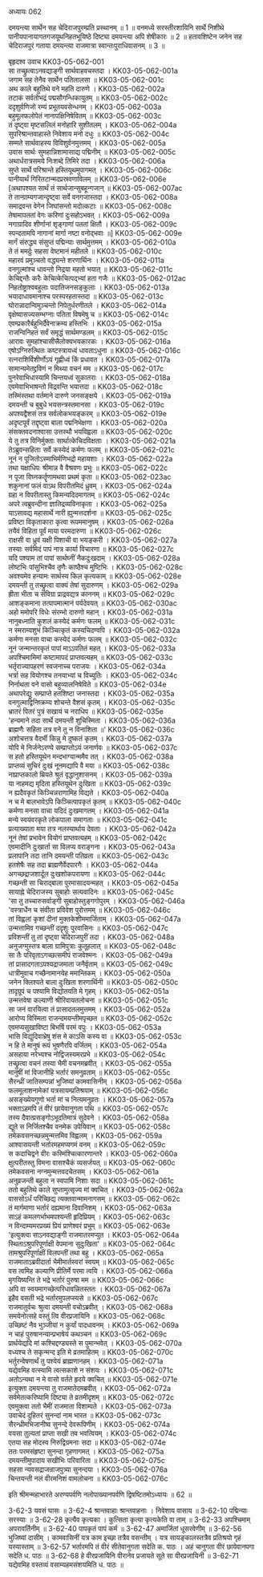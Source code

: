 अध्यायः 062

दमयन्त्या सार्थेन सह चेदिराजपुरम्प्रति प्रस्थानम् ॥ 1 ॥ वनमध्ये सरस्तीरशायिनि सार्थे निशीथे पानीयपानायागतगजयूथनिहतभूयिष्ठे दिष्ट्या दमयन्त्या अपि शेषीकारः ॥ 2 ॥ हतावशिष्टेन जनेन सह चेदिराजपुरं गताया दमयन्त्या राजमात्रा स्वान्तःपुराधिवासनम् ॥ 3 ॥

बृहृदश्व उवाच 	KK03-05-062-001  
सा तच्छ्रुत्वाऽनवद्याङ्गी सार्थवाहवचस्तदा ।	KK03-05-062-001a  
जगाम सह तेनैव सार्थेन पतिलालसा ॥	KK03-05-062-001c  
अथ काले बहुतिथे वने महति दारुणे ।	KK03-05-062-002a  
तटाकं सर्वतोभद्रं पद्मसौगन्धिकायुतम् ॥	KK03-05-062-002c  
ददृशुर्वणिजो रम्यं प्रभूतयवसेन्धनम् ।	KK03-05-062-003a  
बहुमूलफलोपेतं नानापक्षिनिषेवितम् ॥	KK03-05-062-003c  
तं दृष्ट्वा मृष्टसलिलं मनोहारि सुशीतलम् ।	KK03-05-062-004a  
सुपरिश्रान्तवाहास्ते निवेशाय मनो दधुः ॥	KK03-05-062-004c  
सम्मते सार्थवाहस्य विविशुर्वनमुत्तमम् ।	KK03-05-062-005a  
उवास सार्थः सुमहान्निशामासाद्य पद्मिनीम् ॥	KK03-05-062-005c  
अथार्धरात्रसमये निःशब्दे तिमिरे तदा ।	KK03-05-062-006a  
सुप्ते सार्थे परिश्रान्ते हस्तियूथमुपागमत् ।	KK03-05-062-006c  
पानीयार्थं गिरितटान्मदप्रस्रवणाविलम् ॥	KK03-05-062-006e  
[अथापश्यत सार्थं तं सार्थजान्सुबहून्गजान् ॥	KK03-05-062-007ac  
ते तान्ग्राम्यगजान्दृष्ट्वा सर्वे वनगजास्तदा ।	KK03-05-062-008a  
समाद्रवन्त वेगेन जिघांसन्तो मदोत्कटाः ॥	KK03-05-062-008c  
तेषामापततां वेगः करिणां दुःसहोऽभवत् ।	KK03-05-062-009a  
नगाग्रादिव शीर्णानां शृङ्गाणां पततां क्षितौ ।	KK03-05-062-009c  
स्पन्दतामपि नागानां मार्गा नष्टा वनोद्भवाः ॥]	KK03-05-062-009e  
मार्गं संरुद्ध्य संसुप्तं पद्मिन्याः सार्थमुत्तमम् ।	KK03-05-062-010a  
ते तं ममर्दुः सहसा वेष्टमानं महीतले ॥	KK03-05-062-010c  
महारवं प्रमुञ्चतो वद्ध्यन्ते शरणार्थिनः ।	KK03-05-062-011a  
वनगुल्मांश्च धावन्तो निद्रया महतो भयात् ॥	KK03-05-062-011c  
केचिद्दन्तैः करैः केचित्केचित्पद्भ्यां हता गजैः ॥	KK03-05-062-012ac  
निहतोष्ट्राश्वबहुलाः पदातिजनसङ्कुलाः ।	KK03-05-062-013a  
भयादाधावमानाश्च परस्परहतास्तदा ॥	KK03-05-062-013c  
घोरान्नादान्विमुञ्चन्तो निपेतुर्धरणीतले ।	KK03-05-062-014a  
वृक्षेष्वासज्यसम्भग्नाः पतिता विषमेषु च ॥	KK03-05-062-014c  
एवम्प्रकारैर्बहुभिर्दैवेनाक्रम्य हस्तिभिः ।	KK03-05-062-015a  
राजन्विनिहतं सर्वं समृद्धं सार्थमण्डलम् ॥	KK03-05-062-015c  
आरावः सुमहांश्चासीत्त्रैलोक्यभयकारकः ।	KK03-05-062-016a  
एषोऽग्निरुत्थितः कष्टस्त्रायध्वं धावताऽधुना ॥	KK03-05-062-016c  
रत्नराशिर्विशीर्णोऽयं गृह्णीध्वं किं प्रधावत ।	KK03-05-062-017a  
सामान्यमेतद्द्रविणं न मिथ्या वचनं मम ॥	KK03-05-062-017c  
पुनरेवाभिधास्यामि चिन्तयध्वं सुकातराः ।	KK03-05-062-018a  
एवमेवाभिभाषन्तो विद्रवन्ति भयात्तदा ॥	KK03-05-062-018c  
तस्मिंस्तथा वर्तमाने दारुणे जनसङ्क्षये ।	KK03-05-062-019a  
दमयन्ती च बुबुधे भयसन्त्रस्तमानसा ।	KK03-05-062-019c  
अपश्यद्वैशसं तत्र सर्वलोकभयङ्करम् ॥	KK03-05-062-019e  
अदृष्टपूर्वं तद्दृष्ट्वा बाला पद्मनिभेक्षणा ।	KK03-05-062-020a  
संसक्तवदनाश्वासा उत्तस्थौ भयविह्वला ॥	KK03-05-062-020c  
ये तु तत्र विनिर्मुक्ताः सार्थात्केचिदविक्षताः ।	KK03-05-062-021a  
तेऽब्रुवन्सहिताः सर्वे कस्येदं कर्मणः फलम् ॥	KK03-05-062-021c  
नूनं न पूजितोऽस्माभिर्मणिभद्रो महायशाः ।	KK03-05-062-022a  
तथा यक्षाधिपः श्रीमान्न वै वैश्रवणः प्रभुः ॥	KK03-05-062-022c  
न पूजा विघ्नकर्तॄणामथवा प्रथमं कृता ॥	KK03-05-062-023ac  
शकुनानां फलं वाऽथ विपरीतमिदं ध्रुवम् ।	KK03-05-062-024a  
ग्रहा न विपरीतास्तु किमन्यदिदमागतम् ॥	KK03-05-062-024c  
अपरे त्वब्रुवन्दीना ज्ञातिद्रव्यविनाकृता ।	KK03-05-062-025a  
याऽसावद्य महासार्थे नारी ह्युन्मत्तदर्शना ॥	KK03-05-062-025c  
प्रविष्टा विकृताकारा कृत्वा रूपममानुषम् ।	KK03-05-062-026a  
तयैवं विहिता पूर्वं माया परमदारुणा ॥	KK03-05-062-026c  
राक्षसी वा ध्रुवं यक्षी पिशाची वा भयङ्करी ।	KK03-05-062-027a  
तस्याः सर्वमिदं पापं नात्र कार्या विचारणा ॥	KK03-05-062-027c  
यदि पश्याम तां पापां सार्थघ्नीं नैकदुःखदाम् ।	KK03-05-062-028a  
लोष्टभिः पांसुभिश्चैव तृणैः काष्ठैश्च मुष्टिभिः ।	KK03-05-062-028c  
अवश्यमेव हन्यामः सार्थस्य किल कृत्यकाम् ॥	KK03-05-062-028e  
दमयन्ती तु तच्छ्रुत्वा वाक्यं तेषां सुदारुणम् ।	KK03-05-062-029a  
ह्रीता भीता च संविग्रा प्राद्रवद्यत्र काननम् ॥	KK03-05-062-029c  
आशङ्कमाना तत्पापमात्मानं पर्यदेवयत् ॥	KK03-05-062-030ac  
अहो ममोपरि विधेः संरम्भो दारुणो महान् ।	KK03-05-062-031a  
नानुबध्नाति कुशलं कस्येदं कर्मणः फलम् ॥	KK03-05-062-031c  
न स्मराम्यशुभं किञ्चित्कृतं कस्यचिदण्वपि ।	KK03-05-062-032a  
कर्मणा मनसा वाचा कस्येदं कर्मणः फलम् ॥	KK03-05-062-032c  
नूनं जन्मान्तरकृतं पापां माऽऽपतितं महत् ।	KK03-05-062-033a  
अपश्चिमामिमां कष्टामापदं प्राप्तवत्यहम् ॥	KK03-05-062-033c  
भर्तृराज्यापहरणं स्वजनाच्च पराजयः ।	KK03-05-062-034a  
भर्त्रा सह वियोगश्च तनयाभ्यां च विच्युतिः ।	KK03-05-062-034c  
निर्नाथता वने वासो बहुव्यालनिषेविते ॥	KK03-05-062-034e  
अथापरेद्युः सम्प्राप्ते हतशिष्टा जनास्तदा ।	KK03-05-062-035a  
वनगुल्माद्विनिष्क्रम्य शोचन्ते वैशसं कृतम् ।	KK03-05-062-035c  
भ्रातरं पितरं पुत्रं सखायं च नराधिप ॥	KK03-05-062-035e  
\'हन्यमाने तदा सार्थे दमयन्ती शुचिस्मिता ।	KK03-05-062-036a  
ब्राह्मणैः सहिता तत्र वने तु न विनाशिता ॥\'	KK03-05-062-036c  
अशोचत्तत्र वैदर्भी किन्नु मे दुष्कतं कृतम् ।	KK03-05-062-037a  
योपि मे निर्जनेऽरण्ये सम्प्राप्तोऽयं जनार्णवः ॥	KK03-05-062-037c  
स हतो हस्तियूथेन मन्दभाग्यान्ममैव तत् ।	KK03-05-062-038a  
प्राप्तव्यं सुचिरं दुःखं नूनमद्यापि वै मया ॥	KK03-05-062-038c  
नाप्राप्तकालो म्रियते श्रुतं वृद्धानुशासनम् ।	KK03-05-062-039a  
या नाहमद्य मृदिता हस्तियूथेन दुःखिता ॥	KK03-05-062-039c  
न ह्यदैवकृतं किञ्चिन्नराणामिह विद्यते ।	KK03-05-062-040a  
न च मे बालभावेऽपि किञ्चित्पापकृतं कृतम् ॥	KK03-05-062-040c  
कर्मणा मनसा वाचा यदिदं दुःखमागतम् ।	KK03-05-062-041a  
मन्ये स्वयंवरकृते लोकपाला समागताः ॥	KK03-05-062-041c  
प्रत्याख्याता मया तत्र नलस्यार्थाय देवताः ।	KK03-05-062-042a  
नूनं तेषां प्रभावेन वियोगं प्राप्तवत्यहम् ॥	KK03-05-062-042c  
एवमादीनि दुःखार्ता सा विलप्य वराङ्गना ।	KK03-05-062-043a  
प्रलापानि तदा तानि दमयन्ती पतिव्रता ॥	KK03-05-062-043c  
हतशेषैः सह तदा ब्राह्मणैर्वेदपारगैः ।	KK03-05-062-044a  
अगच्छद्राजशार्दूल दुःखशोकपरायणा ॥	KK03-05-062-044c  
गच्छन्ती सा चिराद्बाला पुरमासादयन्महत् ।	KK03-05-062-045a  
सायाह्ने चेदिराजस्य सुबाहोः सत्यवादिनः ॥	KK03-05-062-045c  
\'सा तु तच्चारुसर्वाङ्गी सुबाहोस्तुङ्गगोपुरम् ।	KK03-05-062-046a  
\'वस्त्रार्धेन च संवीता प्रविवेश पुरोत्तमम् ॥	KK03-05-062-046c  
तां विह्वलां कृशां दीनां मुक्तकेशीममार्जिताम् ।	KK03-05-062-047a  
उन्मत्तामिव गच्छन्तीं ददृशुः पुरवासिनः ॥	KK03-05-062-047c  
प्रविशन्तीं तु तां दृष्ट्वा चेदिराजपुरीं तदा ।	KK03-05-062-048a  
अनुजग्मुस्तत्र बाला ग्रामिपुत्राः कुतूहलात् ॥	KK03-05-062-048c  
सा तैः परिवृताऽगच्छत्समीपं राजवेश्मनः ।	KK03-05-062-049a  
तां प्रासादगताऽपश्यद्राजमाता जनैर्वृताम् ॥	KK03-05-062-049c  
धात्रीमुवाच गच्छैनामानयेह ममान्तिकम् ।	KK03-05-062-050a  
जनेन क्लिश्यते बाला दुःखिता शरणार्थिनी ॥	KK03-05-062-050c  
तादृग्रूपं च पश्यामि विद्योतयति मे गृहम् ।	KK03-05-062-051a  
उन्मत्तवेषा कल्याणी श्रीरिवायतलोचना ॥	KK03-05-062-051c  
सा जनं वारयित्वा तं प्रासादतलमुत्तमम् ।	KK03-05-062-052a  
आरोप्य विस्मिता राजन्दमयन्तीमपृच्छत ॥	KK03-05-062-052c  
एवमप्यसुखाविष्टा बिभर्षि परमं वपुः ।	KK03-05-062-053a  
भासि विद्युदिवाभ्रेषु शंस मे काऽसि कस्य वा ॥	KK03-05-062-053c  
न हि ते मानुषं रूपं भूषणैरपि वर्जितम् ।	KK03-05-062-054a  
असहाया नरेभ्यश्च नोद्विजस्यमरप्रभे ॥	KK03-05-062-054c  
तच्छ्रुत्वा वचनं तस्या भैमी वचनमब्रवीत् ।	KK03-05-062-055a  
मानुषीं मां विजानीहि भर्तारं समनुव्रताम् ॥	KK03-05-062-055c  
सैरन्ध्रीं जातिसम्पन्नां भुजिष्यां कामवासिनीम् ।	KK03-05-062-056a  
फलमूलाशनामेकां यत्रसायम्प्रतिश्रयाम् ॥	KK03-05-062-056c  
असङ्ख्येयगुणो भर्ता मां च नित्यमनुव्रतः ।	KK03-05-062-057a  
भक्ताऽहमपि तं वीरं छायेवानुगता पथि ॥	KK03-05-062-057c  
तस्य दैवात्प्रसङ्गोऽभूदतिमात्रं सुदेवने ।	KK03-05-062-058a  
द्यूते स निर्जितश्चैव वनमेक उपेयिवान् ॥	KK03-05-062-058c  
तमेकवसनच्छन्नमुन्मत्तमिव विह्वलम् ।	KK03-05-062-059a  
आश्वासयन्ती भर्तारमहमप्यगमं वनम् ॥	KK03-05-062-059c  
स कदाचिद्वने वीरः कस्मिंश्चित्कारणान्तरे ।	KK03-05-062-060a  
क्षुत्परीतस्तु विमना वासश्चैकं व्यसर्जयत् ॥	KK03-05-062-060c  
तमेकवसना नग्नमुन्मत्तवदचेतसम् ।	KK03-05-062-061a  
अनुव्रजन्ती बहुला न स्वपामि निशाः सदा ॥	KK03-05-062-061c  
ततो बहुतिथे काले सुप्तामुत्सृज्य मां क्वचित् ।	KK03-05-062-062a  
वाससोऽर्धं परिच्छिद्य त्यक्तवान्मामनागसम् ॥	KK03-05-062-062c  
तं मार्गमाणा भर्तारं दह्यमाना दिवानिशम् ।	KK03-05-062-063a  
साऽहं कमलगर्भाभमपश्यन्ती हृदिप्रियम् ।	KK03-05-062-063c  
न विन्दाम्यमरप्रख्यं प्रियं प्राणेश्वरं प्रभुम् ॥	KK03-05-062-063e  
\'इत्युक्त्वा साऽनवद्याङ्गी राजमातरमप्युत ।	KK03-05-062-064a  
स्थिताऽश्रुपरिपूर्णाक्षी वेपमाना सुदुःखिता\' ॥	KK03-05-062-064c  
तामश्रुपरिपूर्णाक्षीं विलपन्तीं तथा बहु ।	KK03-05-062-065a  
राजमाताऽब्रवीदार्ता भैमीमार्तस्वरां स्वयम् ॥	KK03-05-062-065c  
वस त्वमिह कल्याणि प्रीतिर्मे परमा त्वयि ।	KK03-05-062-066a  
मृगयिष्यन्ति ते भद्रे भर्तारं पुरुषा मम ॥	KK03-05-062-066c  
अपि वा स्वयमागच्छेत्परिधावन्नितस्ततः ।	KK03-05-062-067a  
इहैव वसती भद्रे भर्तारमुपलप्स्यसे ॥	KK03-05-062-067c  
राजमातुर्वचः श्रुत्वा दमयन्ती वचोऽब्रवीत् ।	KK03-05-062-068a  
समयेनोत्सहे वस्तुं त्वि वीरप्रजायिनि ॥	KK03-05-062-068c  
उच्छिष्टं नैव भुञ्जीयां न कुर्यां पादधावनम् ।	KK03-05-062-069a  
न चाहं पुरुषानन्यान्प्रभाषेयं कथञ्चन ॥	KK03-05-062-069c  
प्रार्थयेद्यदि मां कश्चिद्दण्ड्यस्ते स पुमान्भवेत् ।	KK03-05-062-070a  
वध्यश्च ते सकृन्मन्द इति मे व्रतमाहितम् ॥	KK03-05-062-070c  
भर्तुरन्वेषणार्थं तु पश्येयं ब्राह्मणानहम् ।	KK03-05-062-071a  
यद्येवमिह वत्स्यामि त्वत्सकाशे न संशयः ।	KK03-05-062-071c  
अतोऽन्यथा न मे वासो वर्तते हृदये क्वचित् ॥	KK03-05-062-071e  
इत्युक्ता दमयन्त्या तु राजमातेदमब्रवीत् ।	KK03-05-062-072a  
सर्वमेतत्करिष्यामि दिष्ट्या ते व्रतमीदृशम् ॥	KK03-05-062-072c  
एवमुक्त्वा ततो भैमीं राजमाता विशाम्पते ।	KK03-05-062-073a  
उवाचेदं दुहितरं सुनन्दां नाम भारत ॥	KK03-05-062-073c  
सैरन्ध्रीमभिजानीष्व सुनन्दे देवरूपिणीम् ।	KK03-05-062-074a  
वयसा तुल्यतां प्राप्ता सखी तव भवत्वियम् ।	KK03-05-062-074c  
एतया सह मोदस्व निरुद्विग्रमनाः सदा ॥	KK03-05-062-074e  
ततः परमसंहृष्टा सुनन्दा गृहणागमत् ।	KK03-05-062-075a  
दमयन्तीमुपादाय सखीभिः परिवारिता ॥	KK03-05-062-075c  
सहसा न्यवसद्राजन्राजपुत्र्या सुनन्दया ।	KK03-05-062-076a  
चिन्तयन्ती नलं वीरमनिशं वामलोचना ॥	KK03-05-062-076c  

इति श्रीमन्महाभारते अरण्यपर्वणि नलोपाख्यानपर्वणि द्विषष्टितमोऽध्यायः ॥ 62 ॥

3-62-3 यवसं घासः ॥ 3-62-4 श्रान्तवाहाः श्रान्तवाहनाः । निवेशाय वासाय ॥ 3-62-10 पद्मिन्याः सरस्याः ॥ 3-62-28 कृत्यैव कृत्यका । कुत्सिता कृत्या कृत्यकेति वा ताम् ॥ 3-62-33 अपश्चिमाम् अपरावर्तिनीम् ॥ 3-62-40 पापकृतं पापं कर्म ॥ 3-62-47 अमार्जितां धूसरवेणीम् ॥ 3-62-56 भुजिष्यां दासीम् । कामवासिनीं यत्र काम इच्छा तत्रैव वसन्तीम् । यत्र सायङ्कालस्तत्रैव प्रतिश्रयो गृहं यस्यास्ताम् ॥ 3-62-57 भर्तारमपि तं वीरं सीतेवानुगता सदेति क. पाठः । अहं चानुगता वीरं छायेवानपगा सदेति ध. पाठः ॥ 3-62-68 हे वीरप्रजायिनि वीरानेव प्रजायते सूते सा वीरप्रजायिनी ॥ 3-62-71 यद्येवमिह वस्तव्यं वसाम्यहमसंशयमिति ध. पाठः ॥
